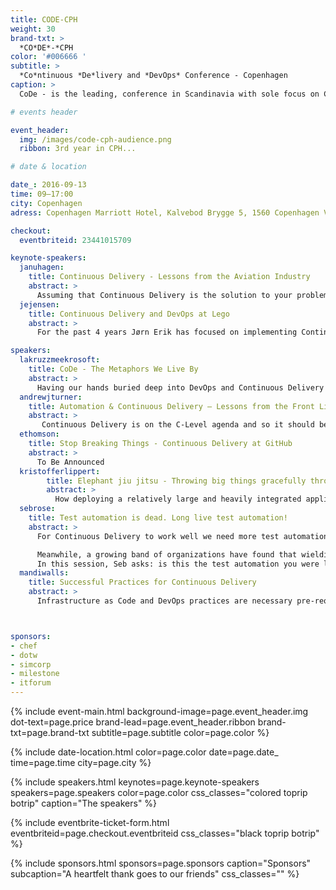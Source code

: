 ```yaml
---
title: CODE-CPH
weight: 30
brand-txt: >
  *CO*DE*-*CPH
color: '#006666 '
subtitle: >
  *Co*ntinuous *De*livery and *DevOps* Conference - Copenhagen
caption: >
  CoDe - is the leading, conference in Scandinavia with sole focus on Continuous Delivery and DevOp for senior executives and C-levels in general.

# events header

event_header:
  img: /images/code-cph-audience.png
  ribbon: 3rd year in CPH...

# date & location

date_: 2016-09-13
time: 09—17:00
city: Copenhagen
adress: Copenhagen Marriott Hotel, Kalvebod Brygge 5, 1560 Copenhagen V, Denmark

checkout:
  eventbriteid: 23441015709

keynote-speakers:
  januhagen:
    title: Continuous Delivery - Lessons from the Aviation Industry
    abstract: >
      Assuming that Continuous Delivery is the solution to your problems Jan will explore - through various stories - which character traits should be present in your team members if they are to build and deliver cutting edge software. He will touch on how to build such a team. A non-technical keynote for anyone who is managing, or is a member of, a team who are trying to implement continuous delivery.
  jejensen:
    title: Continuous Delivery and DevOps at Lego
    abstract: >
      For the past 4 years Jørn Erik has focused on implementing Continuous Delivery and DevOps processes and practices in development, quality and operations at Lego.

speakers:
  lakruzzmeekrosoft:
    title: CoDe - The Metaphors We Live By
    abstract: >
      Having our hands buried deep into DevOps and Continuous Delivery - "CoDe" every single day, we tend to expand our vocabulary and lingo with metaphors, proverbs and anecdotes that enables us to understand and explain our domain. Mike and Lars will cover tales in the range from Tarantino's Pulp Fiction to Indonesia's stone age population.
  andrewjturner:
    title: Automation & Continuous Delivery – Lessons from the Front Line
    abstract: >
       Continuous Delivery is on the C-Level agenda and so it should be – it’s a game changer for IT change. But how do you prioritize what to do and align your stakeholders to get the most from the opportunity? Automation provides the foundation for continuous delivery, and learning from real life customer experiences across regulated industries is an excellent way to accelerate your adoption.
  ethomson:
    title: Stop Breaking Things - Continuous Delivery at GitHub
    abstract: >
      To Be Announced
  kristofferlippert:
        title: Elephant jiu jitsu - Throwing big things gracefully through the air
        abstract: >
          How deploying a relatively large and heavily integrated application in an elegant an speedy agile fashion turned out to not be quite as easy as it seemed. Following agile and Continuous Delivery principles when working with SAP hybris is a bit like practicing jiu jitsu with an elephant - the elephant has quite an impact on the end result. But it’s not impossible...
  sebrose:
    title: Test automation is dead. Long live test automation!
    abstract: >
      For Continuous Delivery to work well we need more test automation (or to be precise, we need to do less manual testing) but each initiative seems to deliver another pile of incomprehensible, brittle, unmaintainable scripts that suck resources and deliver questionable returns. The more we chase test automation, the further away it seems to get.

      Meanwhile, a growing band of organizations have found that wielding the power of examples in workshops (where the business, the developers and the testers collaborate) is helping promote early discovery of assumptions, risks and missing requirements. What’s more, these examples are powering the creation of a ubiquitous language, helping prevent future misunderstandings. And, if that isn’t enough already, these examples can then be automated, using tools like Cucumber, to become an executable specification.
      In this session, Seb asks: is this the test automation you were looking for?
  mandiwalls:
    title: Successful Practices for Continuous Delivery
    abstract: >
      Infrastructure as Code and DevOps practices are necessary pre-requisites for safely adopting Continuous Delivery. With software becoming more and more crucial to business success in various parts of the market, speed of delivery becomes the game changer. This talk will explore some of the practices your team will need to adopt to safely move fast, continuously delivering value to your customers.



sponsors:
- chef
- dotw
- simcorp
- milestone
- itforum
---
```


{% include event-main.html
background-image=page.event_header.img
dot-text=page.price
brand-lead=page.event_header.ribbon
brand-txt=page.brand-txt
subtitle=page.subtitle
color=page.color %}

{% include date-location.html
color=page.color
date=page.date_
time=page.time
city=page.city %}

{% include speakers.html
keynotes=page.keynote-speakers
speakers=page.speakers
color=page.color
css_classes="colored toprip botrip"
caption="The speakers" %}

{% include eventbrite-ticket-form.html
eventbriteid=page.checkout.eventbriteid
css_classes="black toprip botrip" %}

{% include sponsors.html
sponsors=page.sponsors
caption="Sponsors"
subcaption="A heartfelt thank goes to our friends"
css_classes="" %}
